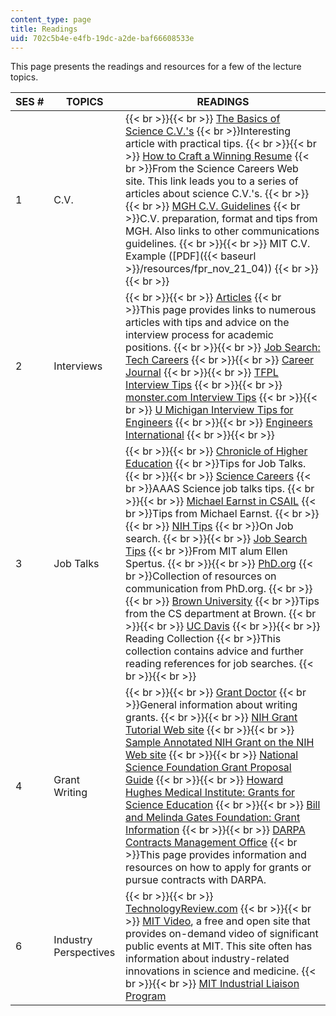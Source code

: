 ```yaml
---
content_type: page
title: Readings
uid: 702c5b4e-e4fb-19dc-a2de-baf66608533e
---
```


This page presents the readings and resources for a few of the lecture topics.

| SES # | TOPICS | READINGS |
| --- | --- | --- |
| 1 | C.V. |  {{< br >}}{{< br >}} [The Basics of Science C.V.'s](http://chronicle.com/article/The-Basics-of-Science-CVs/46275/)  {{< br >}}Interesting article with practical tips. {{< br >}}{{< br >}} [How to Craft a Winning Resume](https://www.sciencemag.org/careers/how-craft-winning-r%C3%A9sum%C3%A9)  {{< br >}}From the Science Careers Web site. This link leads you to a series of articles about science C.V.'s. {{< br >}}{{< br >}} [MGH C.V. Guidelines](https://www.massgeneral.org/faculty-development/promotion-cv)  {{< br >}}C.V. preparation, format and tips from MGH. Also links to other communications guidelines. {{< br >}}{{< br >}} MIT C.V. Example ([PDF]({{< baseurl >}}/resources/fpr_nov_21_04)) {{< br >}}{{< br >}}  |
| 2 | Interviews |  {{< br >}}{{< br >}} [Articles](http://www.phds.org/jobs/interviews/)  {{< br >}}This page provides links to numerous articles with tips and advice on the interview process for academic positions. {{< br >}}{{< br >}} [Job Search: Tech Careers](http://jobsearchtech.about.com/od/yourjobsearch/) {{< br >}}{{< br >}} [Career Journal](http://www.careerjournal.com/jobhunting/interviewing/) {{< br >}}{{< br >}} [TFPL Interview Tips](https://www.tfpl.com/blog/2018/08/mastering-interviews-our-top-tips-to-get-offers) {{< br >}}{{< br >}} [monster.com Interview Tips](http://career-advice.monster.com/job-interview/Interview-Preparation/Job-Interview-Pointers-Fogarty/article.aspx) {{< br >}}{{< br >}} [U Michigan Interview Tips for Engineers](http://www.hr.umich.edu/empserv/department/empsel/basiccomp.html) {{< br >}}{{< br >}} [Engineers International](http://www.engineersint.com/) {{< br >}}{{< br >}}  |
| 3 | Job Talks |  {{< br >}}{{< br >}} [Chronicle of Higher Education](http://chronicle.com/article/Giving-a-Job-Talk-in-the-Sc/45375/)  {{< br >}}Tips for Job Talks. {{< br >}}{{< br >}} [Science Careers](https://www.sciencemag.org/careers)  {{< br >}}AAAS Science job talks tips. {{< br >}}{{< br >}} [Michael Earnst in CSAIL](http://homes.cs.washington.edu/~mernst/advice/academic-job.html)  {{< br >}}Tips from Michael Earnst. {{< br >}}{{< br >}} [NIH Tips](http://www.training.nih.gov/careers/careercenter/advice.html)  {{< br >}}On Job search. {{< br >}}{{< br >}} [Job Search Tips](http://people.mills.edu/spertus/job-search/job.html)  {{< br >}}From MIT alum Ellen Spertus. {{< br >}}{{< br >}} [PhD.org](https://www.above.com/marketplace/phd.org)  {{< br >}}Collection of resources on communication from PhD.org. {{< br >}}{{< br >}} [Brown University](http://www.sigmod.org/publications/sigmod-record/0112/career-intro.html)  {{< br >}}Tips from the CS department at Brown. {{< br >}}{{< br >}} [UC Davis](http://www.ucdavis.edu/index.html) {{< br >}}{{< br >}} Reading Collection  {{< br >}}This collection contains advice and further reading references for job searches. {{< br >}}{{< br >}}  |
| 4 | Grant Writing |  {{< br >}}{{< br >}} [Grant Doctor](https://www.sciencemag.org/author/grant-doctor)  {{< br >}}General information about writing grants. {{< br >}}{{< br >}} [NIH Grant Tutorial Web site](http://www.nlm.nih.gov/ep/Tutorial.html) {{< br >}}{{< br >}} [Sample Annotated NIH Grant on the NIH Web site](http://www.niaid.nih.gov/researchfunding/grant/pages/appsamples.aspx) {{< br >}}{{< br >}} [National Science Foundation Grant Proposal Guide](http://www.nsf.gov/pubs/2001/nsf012/toc.html) {{< br >}}{{< br >}} [Howard Hughes Medical Institute: Grants for Science Education](http://www.hhmi.org/grants/) {{< br >}}{{< br >}} [Bill and Melinda Gates Foundation: Grant Information](http://www.gatesfoundation.org/How-We-Work/General-Information/Grant-Opportunities) {{< br >}}{{< br >}} [DARPA Contracts Management Office](https://www.darpa.mil/work-with-us/contract-management)  {{< br >}}This page provides information and resources on how to apply for grants or pursue contracts with DARPA. |
| 6 | Industry Perspectives |  {{< br >}}{{< br >}} [TechnologyReview.com](http://www.technologyreview.com/) {{< br >}}{{< br >}} [MIT Video](http://video.mit.edu), a free and open site that provides on-demand video of significant public events at MIT. This site often has information about industry-related innovations in science and medicine. {{< br >}}{{< br >}} [MIT Industrial Liaison Program](http://ilp.mit.edu/)